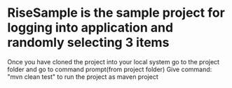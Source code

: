 # RiseSample is the sample project for logging into application and randomly selecting 3 items
Once you have cloned the project into your local system go to the project folder and go to command prompt(from project folder)
Give command: "mvn clean test" to run the project as maven project
